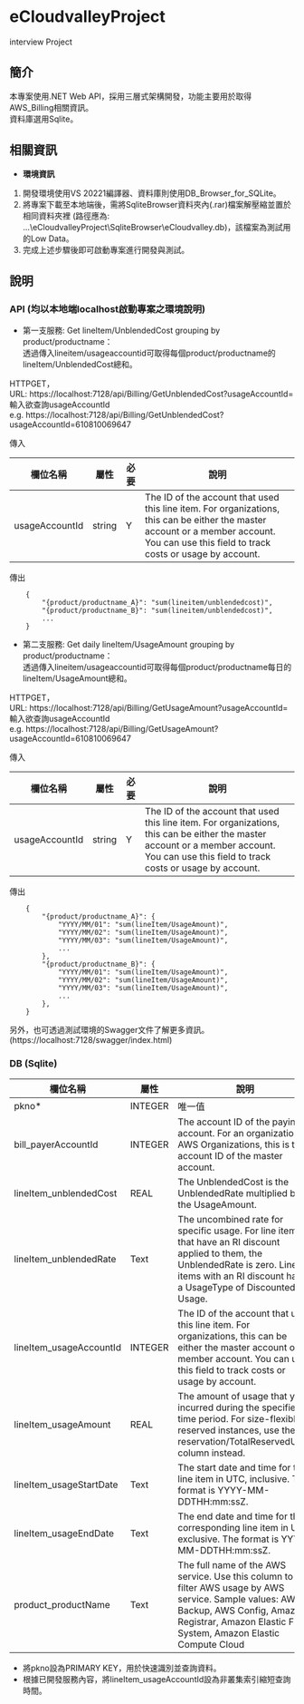 # eCloudvalleyProject
interview Project

## 簡介
本專案使用.NET Web API，採用三層式架構開發，功能主要用於取得AWS_Billing相關資訊。  
資料庫選用Sqlite。


## 相關資訊
* **環境資訊**
1.  開發環境使用VS 20221編譯器、資料庫則使用DB_Browser_for_SQLite。
1.   將專案下載至本地端後，需將SqliteBrowser資料夾內(.rar)檔案解壓縮並置於相同資料夾裡  (路徑應為: ...\eCloudvalleyProject\SqliteBrowser\eCloudvalley.db)，該檔案為測試用的Low Data。
1.  完成上述步驟後即可啟動專案進行開發與測試。

## 說明
### API (均以本地端localhost啟動專案之環境說明)
* 第一支服務: Get lineItem/UnblendedCost grouping by product/productname：  
  透過傳入lineitem/usageaccountid可取得每個product/productname的lineItem/UnblendedCost總和。

HTTPGET，  
URL: https://localhost:7128/api/Billing/GetUnblendedCost?usageAccountId=輸入欲查詢usageAccountId  
e.g. https://localhost:7128/api/Billing/GetUnblendedCost?usageAccountId=610810069647

傳入

| 欄位名稱       | 屬性   | 必要 | 說明                                                                                                                                                                                     |
| -------------- | ------ | ---- | ---------------------------------------------------------------------------------------------------------------------------------------------------------------------------------------- |
| usageAccountId | string | Y    | The ID of the account that used this line item. For organizations, this can be either the master account or a member account. You can use this field to track costs or usage by account. |


傳出

```
    {
        "{product/productname_A}": "sum(lineitem/unblendedcost)",
        "{product/productname_B}": "sum(lineitem/unblendedcost)",
        ...
    }
```


* 第二支服務: Get daily lineItem/UsageAmount grouping by product/productname：  
  透過傳入lineitem/usageaccountid可取得每個product/productname每日的lineItem/UsageAmount總和。  

HTTPGET，  
URL: https://localhost:7128/api/Billing/GetUsageAmount?usageAccountId=輸入欲查詢usageAccountId  
e.g. https://localhost:7128/api/Billing/GetUsageAmount?usageAccountId=610810069647

傳入

| 欄位名稱       | 屬性   | 必要 | 說明                                                                                                                                                                                     |
| -------------- | ------ | ---- | ---------------------------------------------------------------------------------------------------------------------------------------------------------------------------------------- |
| usageAccountId | string | Y    | The ID of the account that used this line item. For organizations, this can be either the master account or a member account. You can use this field to track costs or usage by account. |

傳出

```
    {
        "{product/productname_A}": {
            "YYYY/MM/01": "sum(lineItem/UsageAmount)",
            "YYYY/MM/02": "sum(lineItem/UsageAmount)",
            "YYYY/MM/03": "sum(lineItem/UsageAmount)",
            ...
        },
        "{product/productname_B}": {
            "YYYY/MM/01": "sum(lineItem/UsageAmount)",
            "YYYY/MM/02": "sum(lineItem/UsageAmount)",
            "YYYY/MM/03": "sum(lineItem/UsageAmount)",
            ...
        },
    }
```

另外，也可透過測試環境的Swagger文件了解更多資訊。(https://localhost:7128/swagger/index.html)

### DB (Sqlite)


| 欄位名稱 | 屬性 | 說明 |
| -------- | ---- | ---- |
|    pkno*      |   INTEGER   |   唯一值   |
|     bill_payerAccountId     |   INTEGER   |  The account ID of the paying account. For an organization in AWS Organizations, this is the account ID of the master account.    |
|      lineItem_unblendedCost    |   REAL   |   The UnblendedCost is the UnblendedRate multiplied by the UsageAmount.   |
|     lineItem_unblendedRate     |   Text   |    The uncombined rate for specific usage. For line items that have an RI discount applied to them, the UnblendedRate is zero. Line items with an RI discount have a UsageType of Discounted Usage.  |
|    lineItem_usageAccountId      |  INTEGER    |  The ID of the account that used this line item. For organizations, this can be either the master account or a member account. You can use this field to track costs or usage by account.    |
|     lineItem_usageAmount     |    REAL  |    The amount of usage that you incurred during the specified time period. For size-flexible reserved instances, use the reservation/TotalReservedUnits column instead.  |
|    lineItem_usageStartDate      |   Text   |    The start date and time for the line item in UTC, inclusive. The format is YYYY-MM-DDTHH:mm:ssZ.  |
|     lineItem_usageEndDate     |    Text  |   The end date and time for the corresponding line item in UTC, exclusive. The format is YYYY-MM-DDTHH:mm:ssZ.   |
| product_productName     | Text | The full name of the AWS service. Use this column to filter AWS usage by AWS service. Sample values: AWS Backup, AWS Config, Amazon Registrar, Amazon Elastic File System, Amazon Elastic Compute Cloud |

* 將pkno設為PRIMARY KEY，用於快速識別並查詢資料。
* 根據已開發服務內容，將lineItem_usageAccountId設為非叢集索引縮短查詢時間。
